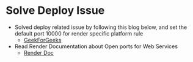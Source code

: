 
# Solve Deploy Issue
- Solved deploy related issue by following this blog below, and set the default port 10000 for render specific platform rule 
    - [GeekForGeeks](https://www.geeksforgeeks.org/change-the-django-default-runserver-port/)
- Read Render Documentation about Open ports for Web Services
    - [Render Doc](https://docs.render.com/web-services?_gl=1%2Addqpg9%2A_gcl_au%2AMTc0NjU2MjE3Ny4xNzI2OTA0NjA3%2A_ga%2AMTI1MzYwNDY3Mi4xNzE5MDM4Mjg0%2A_ga_QK9L9QJC5N%2AMTcyOTg4NDA4NS43LjEuMTcyOTg4NjUyNS41OS4wLjA.#port-binding)
